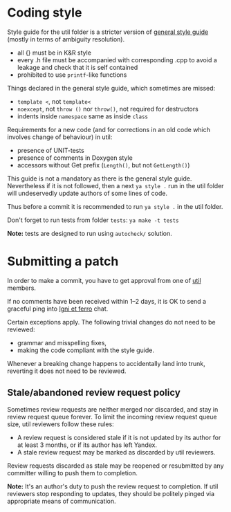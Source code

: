 # Coding style

Style guide for the util folder is a stricter version of
[general style guide](https://docs.yandex-team.ru/arcadia-cpp/cpp_style_guide)
(mostly in terms of ambiguity resolution).

 * all {} must be in K&R style
 * every .h file must be accompanied with corresponding .cpp to avoid a leakage and check that it is self contained
 * prohibited to use `printf`-like functions


Things declared in the general style guide, which sometimes are missed:

 * `template <`, not `template<`
 * `noexcept`, not `throw ()` nor `throw()`, not required for destructors
 * indents inside `namespace` same as inside `class`


Requirements for a new code (and for corrections in an old code which involves change of behaviour) in util:

 * presence of UNIT-tests
 * presence of comments in Doxygen style
 * accessors without Get prefix (`Length()`, but not `GetLength()`)

This guide is not a mandatory as there is the general style guide.
Nevertheless if it is not followed, then a next `ya style .` run in the util folder will undeservedly update authors of some lines of code.

Thus before a commit it is recommended to run `ya style .` in the util folder.


Don't forget to run tests from folder `tests`: `ya make -t tests`

**Note:** tests are designed to run using `autocheck/` solution.

# Submitting a patch

In order to make a commit, you have to get approval from one of
[util](https://arcanum.yandex-team.ru/arc/trunk/arcadia/groups/util) members.

If no comments have been received within 1–2 days, it is OK
to send a graceful ping into [Igni et ferro](https://wiki.yandex-team.ru/ignietferro/) chat.

Certain exceptions apply. The following trivial changes do not need to be reviewed:

* grammar and misspelling fixes,
* making the code compliant with the style guide.

Whenever a breaking change happens to accidentally land into trunk, reverting it does not need to be reviewed.

## Stale/abandoned review request policy

Sometimes review requests are neither merged nor discarded, and stay in review request queue forever.
To limit the incoming review request queue size, util reviewers follow these rules:

- A review request is considered stale if it is not updated by its author for at least 3 months, or if its author has left Yandex.
- A stale review request may be marked as discarded by util reviewers.

Review requests discarded as stale may be reopened or resubmitted by any committer willing to push them to completion.

**Note:** It's an author's duty to push the review request to completion.
If util reviewers stop responding to updates, they should be politely pinged via appropriate means of communication.
